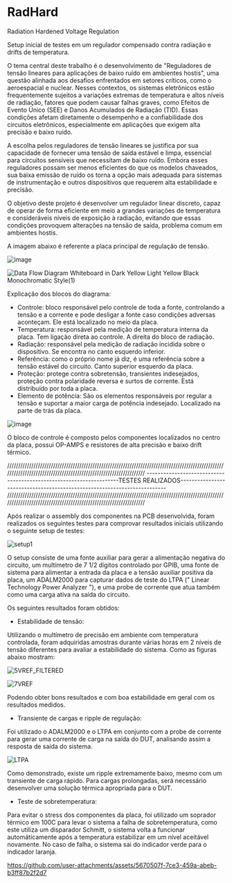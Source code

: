 # RadHard
Radiation Hardened Voltage Regulation

Setup inicial de testes em um regulador compensado contra radiação e drifts de temperatura.


O tema central deste trabalho é o desenvolvimento de "Reguladores de tensão lineares para aplicações de baixo ruído em ambientes hostis", uma questão alinhada aos desafios enfrentados em setores críticos, como o aeroespacial e nuclear. Nesses contextos, os sistemas eletrônicos estão frequentemente sujeitos a variações extremas de temperatura e altos níveis de radiação, fatores que podem causar falhas graves, como Efeitos de Evento Único (SEE) e Danos Acumulados de Radiação (TID). Essas condições afetam diretamente o desempenho e a confiabilidade dos circuitos eletrônicos, especialmente em aplicações que exigem alta precisão e baixo ruído.

A escolha pelos reguladores de tensão lineares se justifica por sua capacidade de fornecer uma tensão de saída estável e limpa, essencial para circuitos sensíveis que necessitam de baixo ruído. Embora esses reguladores possam ser menos eficientes do que os modelos chaveados, sua baixa emissão de ruído os torna a opção mais adequada para sistemas de instrumentação e outros dispositivos que requerem alta estabilidade e precisão.

O objetivo deste projeto é desenvolver um regulador linear discreto, capaz de operar de forma eficiente em meio a grandes variações de temperatura e consideráveis níveis de exposição à radiação, evitando que essas condições provoquem alterações na tensão de saída, problema comum em ambientes hostis.

A imagem abaixo é referente a placa principal de regulação de tensão.

![image](https://github.com/user-attachments/assets/e2b72cf6-8983-45f0-b046-af1138b04d5f)


![Data Flow Diagram Whiteboard in Dark Yellow Light Yellow Black Monochromatic Style(1)](https://github.com/user-attachments/assets/883d16f3-e689-430b-ab6b-6cb6f3af1566)

Explicação dos blocos do diagrama: 

* Controle: bloco responsável pelo controle de toda a fonte, controlando a tensão e a corrente e pode desligar a fonte caso condições adversas aconteçam. Ele está localizado no meio da placa. 
* Temperatura: responsável pela medição de temperatura interna da placa. Tem ligação direta ao controle. A direita do bloco de radiação.
* Radiação: responsável pela medição de radiação incidida sobre o dispositivo. Se encontra no canto esquerdo inferior. 
* Referência: como o próprio nome já diz, é uma referência sobre a tensão estável do circuito. Canto superior esquerdo da placa.
* Proteção: protege contra sobretensão, transientes indesejados, proteção contra polaridade reversa e surtos de corrente. Está distribuído por toda a placa.
* Elemento de potência: São os elementos responsáveis por regular a tensão e suportar a maior carga de potência indesejado. Localizado na parte de trás da placa.
  

![image](https://github.com/user-attachments/assets/c19b874c-f62a-4827-9e94-80df92e2e3cd)

O bloco de controle é composto pelos componentes localizados no centro da placa, possui OP-AMPS e resistores de alta precisão e baixo drift térmico. 


//////////////////////////////////////////////////////////////////////////////////////////////////////////////////////////////////////////////////////////////////
--------------------------------------------------------------------TESTES REALIZADOS------------------------------------------------------------------------- 
//////////////////////////////////////////////////////////////////////////////////////////////////////////////////////////////////////////////////////////////////

Após realizar o assembly dos componentes na PCB desenvolvida, foram realizados os seguintes testes para comprovar resultados iniciais utilizando o seguinte setup de testes:

![setup1](https://github.com/user-attachments/assets/08be0187-4fce-4f1a-8255-98aae0f4d7f4)

O setup consiste de uma fonte auxiliar para gerar a alimentação negativa do circuito, um multímetro de 7 1/2 dígitos controlado por GPIB, uma fonte de sistema para alimentar a entrada da placa e a tensão auxiliar positiva da placa, um ADALM2000 para capturar dados de teste do LTPA (" Linear Technology Power Analyzer "), e uma probe de corrente que atua também como uma carga ativa na saída do circuito.  

Os seguintes resultados foram obtidos:



* Estabilidade de tensão:

Utilizando o multímetro de precisão em ambiente com temperatura controlada, foram adquiridas amostras durante várias horas em 2 níveis de tensão diferentes para avaliar a estabilidade do sistema. Como as figuras abaixo mostram:

![5VREF_FILTERED](https://github.com/user-attachments/assets/544fc1a5-6766-47e7-929a-59f9fc9ad20f)

![7VREF](https://github.com/user-attachments/assets/a26da9bb-9924-48d7-8d9b-592d5d91f5cf)

Podendo obter bons resultados e com boa estabilidade em geral com os resultados medidos. 



* Transiente de cargas e ripple de regulação:

Foi utilizado o ADALM2000 e o LTPA em conjunto com a probe de corrente para gerar uma corrente de carga na saída do DUT, analisando assim a resposta de saída do sistema.

![LTPA](https://github.com/user-attachments/assets/cfe52348-baca-4fcd-94f6-77a695e5d6dc)

Como demonstrado, existe um ripple extremamente baixo, mesmo com um transiente de carga rápido. Para cargas prolongadas, será necessário desenvolver uma solução térmica apropriada para o DUT.



* Teste de sobretemperatura:

Para evitar o stress dos componentes da placa, foi utilizado um soprador térmico em 100C para levar o sistema a falha de sobretemperatura, como este utiliza um disparador Schmitt, o sistema volta a funcionar automáticamente após a temperatura estabilizar em um nível aceitável novamente. No caso de falha, o sistema sai do indicador verde para o indicador laranja. 

https://github.com/user-attachments/assets/5670507f-7ce3-459a-abeb-b3ff87b2f2d7

